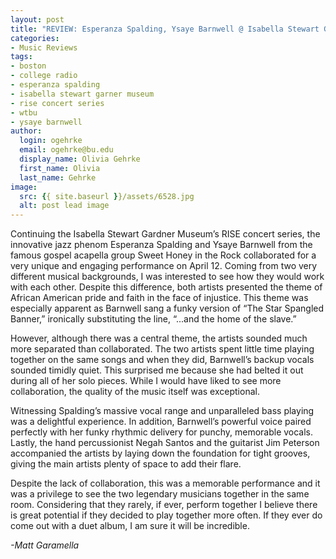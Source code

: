 ```yaml
---
layout: post
title: "REVIEW: Esperanza Spalding, Ysaye Barnwell @ Isabella Stewart Gardner Museum"
categories:
- Music Reviews
tags:
- boston
- college radio
- esperanza spalding
- isabella stewart garner museum
- rise concert series
- wtbu
- ysaye barnwell
author:
  login: ogehrke
  email: ogehrke@bu.edu
  display_name: Olivia Gehrke
  first_name: Olivia
  last_name: Gehrke
image:
  src: {{ site.baseurl }}/assets/6528.jpg
  alt: post lead image
---
```


Continuing the Isabella Stewart Gardner Museum’s RISE concert series, the innovative jazz phenom Esperanza Spalding and Ysaye Barnwell from the famous gospel acapella group Sweet Honey in the Rock collaborated for a very unique and engaging performance on April 12. Coming from two very different musical backgrounds, I was interested to see how they would work with each other. Despite this difference, both artists presented the theme of African American pride and faith in the face of injustice. This theme was especially apparent as Barnwell sang a funky version of “The Star Spangled Banner,” ironically substituting the line, “...and the home of the slave.”

However, although there was a central theme, the artists sounded much more separated than collaborated. The two artists spent little time playing together on the same songs and when they did, Barnwell’s backup vocals sounded timidly quiet. This surprised me because she had belted it out during all of her solo pieces. While I would have liked to see more collaboration, the quality of the music itself was exceptional.

Witnessing Spalding’s massive vocal range and unparalleled bass playing was a delightful experience. In addition, Barnwell’s powerful voice paired perfectly with her funky rhythmic delivery for punchy, memorable vocals. Lastly, the hand percussionist Negah Santos and the guitarist Jim Peterson accompanied the artists by laying down the foundation for tight grooves, giving the main artists plenty of space to add their flare.

Despite the lack of collaboration, this was a memorable performance and it was a privilege to see the two legendary musicians together in the same room. Considering that they rarely, if ever, perform together I believe there is great potential if they decided to play together more often. If they ever do come out with a duet album, I am sure it will be incredible.

_\-Matt Garamella_